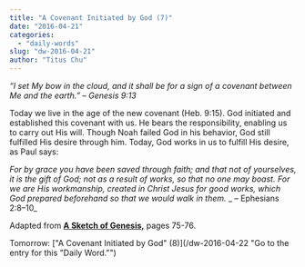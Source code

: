 ```yaml
---
title: "A Covenant Initiated by God (7)"
date: "2016-04-21"
categories: 
  - "daily-words"
slug: "dw-2016-04-21"
author: "Titus Chu"
---
```


_“I set My bow in the cloud, and it shall be for a sign of a covenant between Me and the earth.”_ _– Genesis 9:13_

Today we live in the age of the new covenant (Heb. 9:15). God initiated and established this covenant with us. He bears the responsibility, enabling us to carry out His will. Though Noah failed God in his behavior, God still fulfilled His desire through him. Today, God works in us to fulfill His desire, as Paul says:

_For by grace you have been saved through faith; and that not of yourselves, it is the gift of God; not as a result of works, so that no one may boast. For we are His workmanship, created in Christ Jesus for good works, which God prepared beforehand so that we would walk in them._ _ – Ephesians 2:8–10_

Adapted from __[A Sketch of Genesis,](/book-gen-sketch/ "Go to the listing for this book.")__ pages 75-76.

Tomorrow: ["A Covenant Initiated by God" (8)](/dw-2016-04-22 "Go to the entry for this "Daily Word."")

